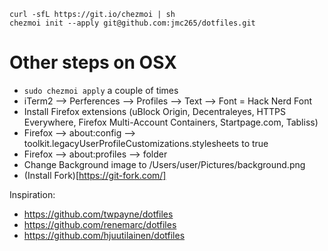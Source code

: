 ```
curl -sfL https://git.io/chezmoi | sh
chezmoi init --apply git@github.com:jmc265/dotfiles.git
```

# Other steps on OSX
* `sudo chezmoi apply` a couple of times
* iTerm2 --> Perferences --> Profiles --> Text --> Font = Hack Nerd Font
* Install Firefox extensions (uBlock Origin, Decentraleyes, HTTPS Everywhere, Firefox Multi-Account Containers, Startpage.com, Tabliss)
* Firefox --> about:config --> toolkit.legacyUserProfileCustomizations.stylesheets to true
* Firefox --> about:profiles --> folder
* Change Background image to /Users/user/Pictures/background.png
* (Install Fork)[https://git-fork.com/]



Inspiration:
 * https://github.com/twpayne/dotfiles
 * https://github.com/renemarc/dotfiles
 * https://github.com/hjuutilainen/dotfiles

